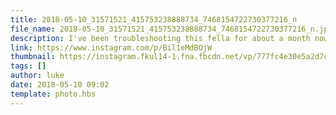 ```yaml
---
title: 2018-05-10_31571521_415753238888734_7468154722730377216_n
file_name: 2018-05-10_31571521_415753238888734_7468154722730377216_n.jpg
description: I've been troubleshooting this fella for about a month now and finally just got it working 😁
link: https://www.instagram.com/p/Bil1eMdBOjW
thumbnail: https://instagram.fkul14-1.fna.fbcdn.net/vp/777fc4e30e5a2d7cffad7fd140988132/5C0B50A8/t51.2885-15/sh0.08/e35/s640x640/31571521_415753238888734_7468154722730377216_n.jpg?ig_cache_key=MTc3NjA2MDc5OTQ4ODY4MjE5OA%3D%3D.2
tags: []
author: luke
date: 2018-05-10 09:02
template: photo.hbs
---
```

